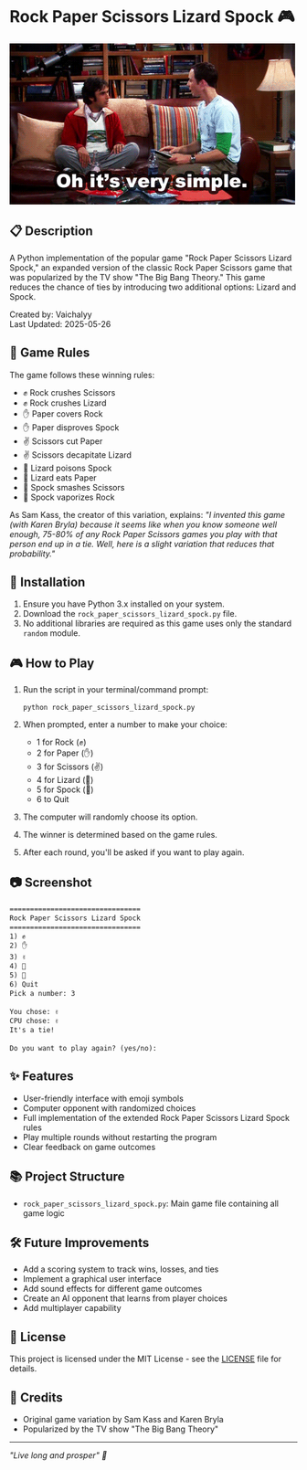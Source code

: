 # Rock Paper Scissors Lizard Spock 🎮

![Game Banner](roack-paper.gif)

## 📋 Description

A Python implementation of the popular game "Rock Paper Scissors Lizard Spock," an expanded version of the classic Rock Paper Scissors game that was popularized by the TV show "The Big Bang Theory." This game reduces the chance of ties by introducing two additional options: Lizard and Spock.

Created by: Vaichalyy  
Last Updated: 2025-05-26

## 🎯 Game Rules

The game follows these winning rules:

- ✊ Rock crushes Scissors
- ✊ Rock crushes Lizard
- ✋ Paper covers Rock
- ✋ Paper disproves Spock
- ✌️ Scissors cut Paper
- ✌️ Scissors decapitate Lizard
- 🦎 Lizard poisons Spock
- 🦎 Lizard eats Paper
- 🖖 Spock smashes Scissors
- 🖖 Spock vaporizes Rock

As Sam Kass, the creator of this variation, explains: *"I invented this game (with Karen Bryla) because it seems like when you know someone well enough, 75-80% of any Rock Paper Scissors games you play with that person end up in a tie. Well, here is a slight variation that reduces that probability."*

## 🚀 Installation

1. Ensure you have Python 3.x installed on your system.
2. Download the `rock_paper_scissors_lizard_spock.py` file.
3. No additional libraries are required as this game uses only the standard `random` module.

## 🎮 How to Play

1. Run the script in your terminal/command prompt:
   ```
   python rock_paper_scissors_lizard_spock.py
   ```

2. When prompted, enter a number to make your choice:
   - 1 for Rock (✊)
   - 2 for Paper (✋)
   - 3 for Scissors (✌️)
   - 4 for Lizard (🦎)
   - 5 for Spock (🖖)
   - 6 to Quit

3. The computer will randomly choose its option.

4. The winner is determined based on the game rules.

5. After each round, you'll be asked if you want to play again.

## 📷 Screenshot

```
================================
Rock Paper Scissors Lizard Spock
================================
1) ✊
2) ✋
3) ✌️
4) 🦎
5) 🖖
6) Quit
Pick a number: 3

You chose: ✌️
CPU chose: ✌️
It's a tie!

Do you want to play again? (yes/no):
```

## ✨ Features

- User-friendly interface with emoji symbols
- Computer opponent with randomized choices
- Full implementation of the extended Rock Paper Scissors Lizard Spock rules
- Play multiple rounds without restarting the program
- Clear feedback on game outcomes

## 📚 Project Structure

- `rock_paper_scissors_lizard_spock.py`: Main game file containing all game logic

## 🛠️ Future Improvements

- Add a scoring system to track wins, losses, and ties
- Implement a graphical user interface
- Add sound effects for different game outcomes
- Create an AI opponent that learns from player choices
- Add multiplayer capability

## 📜 License

This project is licensed under the MIT License - see the [LICENSE](LICENSE) file for details.

## 🙏 Credits

- Original game variation by Sam Kass and Karen Bryla
- Popularized by the TV show "The Big Bang Theory"

---

*"Live long and prosper" 🖖*